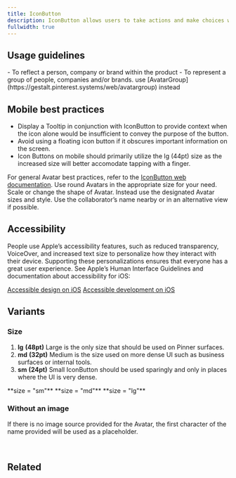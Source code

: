 ```yaml
---
title: IconButton
description: IconButton allows users to take actions and make choices with a single click or tap. IconButtons use icons instead of text to convey available actions on a screen. IconButton is typically found in forms, dialogs and toolbars.Some buttons are specialized for particular tasks, such as navigation or presenting menus.
fullwidth: true
---
```


<ImgContainer src="https://i.pinimg.com/originals/30/7a/de/307adebcacf4fca359de788e6a077329.png" alt="all variations of the avatar component"/>

## Usage guidelines

<TwoCol>
  <Group>
    <Do title="Do" />
      - To reflect a person, company or brand within the product
  </Group>
  <Group>
  <Dont title="Don't" />
     - To represent a group of people, companies and/or brands. use [AvatarGroup](https://gestalt.pinterest.systems/web/avatargroup) instead
  </Group>
</TwoCol>

## Mobile best practices

- Display a Tooltip in conjunction with IconButton to provide context when the icon alone would be insufficient to convey the purpose of the button.
- Avoid using a floating icon button if it obscures important information on the screen. 
- Icon Buttons on mobile should primarily utilize the lg (44pt) size as the increased size will better accomodate tapping with a finger.   

For general Avatar best practices, refer to the [IconButton web documentation](/web/iconbutton).
<TwoCol>
  <Group>
    <ImgContainer src="https://i.pinimg.com/originals/c9/f0/c5/c9f0c597503b7d3ea1dc840ce1e3add8.png" alt="example profile with correct avatar size"/>
    <Do title="Do" />
    Use round Avatars in the appropriate size for your need. 
  </Group>
  <Group>
    <ImgContainer src="https://i.pinimg.com/originals/8b/ea/f5/8beaf574ae9b9207700c63cbb6f33f33.png" alt="example of triangle avatar"/>
    <Dont title="Don't" />
    Scale or change the shape of Avatar. Instead use the designated Avatar sizes and style. 
  </Group>
  <Group>
    <ImgContainer src="https://i.pinimg.com/originals/a1/ad/0c/a1ad0cef8be13f304a3b350aef24f12e.png" alt="avatar with a name underneath"/>
    <Do title="Do" />
    Use the collaborator’s name nearby or in an alternative view if possible.
  </Group>
</TwoCol>

## Accessibility

People use Apple’s accessibility features, such as reduced transparency, VoiceOver, and increased text size to personalize how they interact with their device. Supporting these personalizations ensures that everyone has a great user experience. See Apple’s Human Interface Guidelines and documentation about accessibility for iOS:

[Accessible design on iOS](https://developer.apple.com/design/human-interface-guidelines/accessibility/overview/introduction/)
[Accessible development on iOS](https://developer.apple.com/accessibility/ios/)

## Variants

### Size

1. **lg** **(48pt)**
Large is the only size that should be used on Pinner surfaces.
2. **md** **(32pt)**
Medium is the size used on more dense UI such as business surfaces or internal tools.
3. **sm** **(24pt)**
Small IconButton should be used sparingly and only in places where the UI is very dense.

<ThreeCol>
<Group>
<ImgContainer src="https://i.pinimg.com/originals/30/7a/de/307adebcacf4fca359de788e6a077329.png" alt="different avatar variations"/>
**size = "sm"**
</Group>
<Group>
<ImgContainer src="https://i.pinimg.com/originals/30/7a/de/307adebcacf4fca359de788e6a077329.png" alt="different avatar variations"/>
**size = "md"**
</Group>
<Group>
<ImgContainer src="https://i.pinimg.com/originals/30/7a/de/307adebcacf4fca359de788e6a077329.png" alt="different avatar variations"/>
**size = "lg"**
</Group>
</ThreeCol>


### Without an image

If there is no image source provided for the Avatar, the first character of the name provided will be used as a placeholder.

<br/>

<ImgContainer src="https://i.pinimg.com/originals/a7/e9/d7/a7e9d796017c740a00bb1b3d7fb600a3.png" alt="avatar without any image"/>

## Related

<ThreeCol>
  <IllustrationCard
  title="AvatarGroup"
  href="/web/avatargroup"
  description="AvatarGroup is the ideal component where multiple people/groups need to be displayed"
  color="teal-spabattical-450"
  image="avatar-group"
  />
</ThreeCol>
